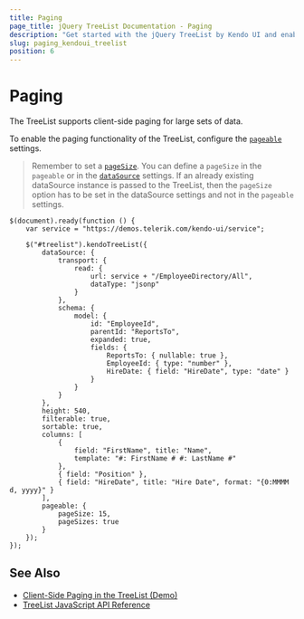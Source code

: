 ```yaml
---
title: Paging
page_title: jQuery TreeList Documentation - Paging
description: "Get started with the jQuery TreeList by Kendo UI and enable the client-side paging feature."
slug: paging_kendoui_treelist
position: 6
---
```


# Paging

The TreeList supports client-side paging for large sets of data.

To enable the paging functionality of the TreeList, configure the [`pageable`](https://docs.telerik.com/kendo-ui/api/javascript/ui/treelist/configuration/pageable) settings.

> Remember to set a [`pageSize`](/api/javascript/data/datasource/configuration/pagesize). You can define a `pageSize` in the `pageable` or in the [`dataSource`](/api/javascript/ui/treelist/configuration/datasource) settings. If an already existing dataSource instance is passed to the TreeList, then the `pageSize` option has to be set in the dataSource settings and not in the `pageable` settings.

    $(document).ready(function () {
        var service = "https://demos.telerik.com/kendo-ui/service";

        $("#treelist").kendoTreeList({
            dataSource: {
                transport: {
                    read: {
                        url: service + "/EmployeeDirectory/All",
                        dataType: "jsonp"
                    }
                },
                schema: {
                    model: {
                        id: "EmployeeId",
                        parentId: "ReportsTo",
                        expanded: true,
                        fields: {
                            ReportsTo: { nullable: true },
                            EmployeeId: { type: "number" },
                            HireDate: { field: "HireDate", type: "date" }
                        }
                    }
                }
            },
            height: 540,
            filterable: true,
            sortable: true,
            columns: [
                {
                    field: "FirstName", title: "Name",
                    template: "#: FirstName # #: LastName #"
                },
                { field: "Position" },
                { field: "HireDate", title: "Hire Date", format: "{0:MMMM d, yyyy}" }
            ],
            pageable: {
                pageSize: 15,
                pageSizes: true
            }
        });
    });

## See Also

* [Client-Side Paging in the TreeList (Demo)](https://demos.telerik.com/kendo-ui/treelist/client-side-paging)
* [TreeList JavaScript API Reference](/api/javascript/ui/treelist)
